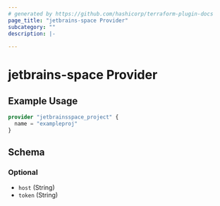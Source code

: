 ```yaml
---
# generated by https://github.com/hashicorp/terraform-plugin-docs
page_title: "jetbrains-space Provider"
subcategory: ""
description: |-
  
---
```


# jetbrains-space Provider



## Example Usage

```terraform
provider "jetbrainsspace_project" {
  name = "exampleproj"
}
```

<!-- schema generated by tfplugindocs -->
## Schema

### Optional

- `host` (String)
- `token` (String)
